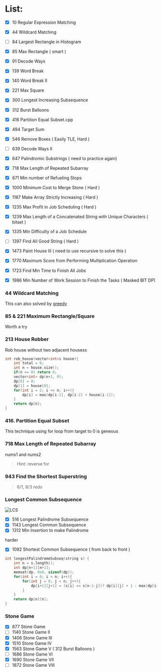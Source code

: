 # List:
- [x] 10   Regular Expression Matching
- [x] 44   Wildcard Matching
- [ ] 84   Largest Rectangle in Histogram
- [x] 85   Max Rectangle ( smart )
- [x] 91   Decode Ways
- [x] 139  Word Break
- [x] 140  Word Break II 
- [x] 221  Max Square
- [x] 300  Longest Increasing Subsequence
- [x] 312  Burst Balloons
- [x] 416  Partition Equal Subset.cpp
- [x] 494  Target Sum
- [x] 546  Remove Boxes ( Easily TLE, Hard )
- [ ] 639  Decode Ways II 
- [x] 647  Palindromic Substrings ( need to practice again)
- [x] 718  Max Length of Repeated Subarray
- [x] 871  Min number of Refueling Stops
- [x] 1000 Minimum Cost to Merge Stone ( Hard )
- [x] 1187 Make Array Strictly Increasing ( Hard )
- [x] 1235 Max Profit in Job Scheduling ( Hard )
- [x] 1239 Max Length of a Concatenated String with Unique Characters ( bitset )
- [x] 1335 Min Difficulty of a Job Schedule
- [ ] 1397 Find All Good String ( Hard )
- [x] 1473 Paint House III ( need to use recursive to solve this )
- [x] 1770 Maximum Score from Performing Multiplication Operation
- [x] 1723 Find Min Time to Finish All Jobs
- [x] 1986 Min Number of Work Session to Finish the Tasks ( Masked BIT DP)


### 44 Wildcard Matching

This can also solved by [greedy](https://leetcode.com/problems/wildcard-matching/discuss/17888/Simple-greedy-Python-with-regexes)


### 85 & 221 Maximum Rectangle/Square

Worth a try

### 213 House Robber
Rob house without two adjacent housess

```cpp
int rob_house(vector<int>& house){
    int total = 0;
    int n = house.size();
    if(n == 0) return 0;
    vector<int> dp(n+1, 0);
    dp[0] = 0;
    dp[1] = house[0];
    for(int i = 2; i <= n; i++){
        dp[i] = max(dp[i-1], dp[i-2] + house[i-1]);
    }
    return dp[n];
}
```

### 416. Partition Equal Subset

This technique using for loop from target to 0 is geneous

### 718 Max Length of Repeated Subarray

nums1 and nums2
> Hint:  reverse for

### 943 Find the Shortest Superstring

> 6/1, 8/3 redo    

### Longest Common Subsequence

![LCS](https://assets.leetcode.com/users/votrubac/image_1564691262.png)

- [x] 516 Longest Palindrome Subsequence
- [x] 1143 Longest Common Subsequence
- [x] 1312 Min Insertion to make Palindrome

harder
- [x] 1092 Shortest Common Subsequence ( from back to front )


```cpp
int longestPalindromeSubseq(string s) {
    int n = s.length();
    int dp[n+1][n+1];
    memset(dp, 0x0, sizeof(dp));
    for(int i = 0; i < n; i++){
        for(int j = 0; j < n; j++){
            dp[i+1][j+1] = (s[i] == s[n-1-j])? dp[i][j] + 1 : max(dp[i+1][j], dp[i][j+1]);
        }
    }
    return dp[n][n];
}
```

### Stone Game
- [x] 877  Stone Game
- [ ] 1140 Stone Game II
- [x] 1406 Stone Game III
- [x] 1510 Stone Game IV
- [x] 1563 Stone Game V   ( 312 Burst Balloons )
- [ ] 1686 Stone Game VI
- [x] 1690 Stone Game VII
- [ ] 1872 Stone Game VIII